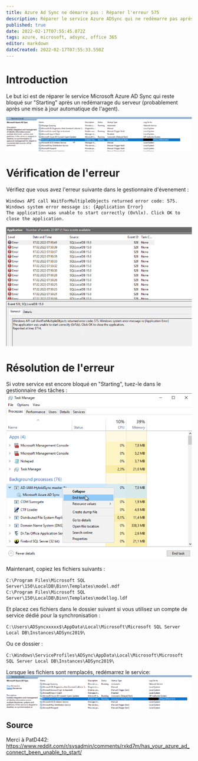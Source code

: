 ```yaml
---
title: Azure Ad Sync ne démarre pas : Réparer l'erreur 575
description: Réparer le service Azure ADSync qui ne redémarre pas après une mise à jour 
published: true
date: 2022-02-17T07:55:45.872Z
tags: azure, microsoft, adsync, office 365
editor: markdown
dateCreated: 2022-02-17T07:55:33.550Z
---
```


# Introduction

Le but ici est de réparer le service Microsoft Azure AD Sync qui reste bloqué sur "Starting" après un redémarrage du serveur (probablement après une mise à jour automatique de l'agent).

![azureadsync-error-575-1.png](/azure/azureadsync-error-575-1.png.webp)


# Vérification de l'erreur

Vérifiez que vous avez l'erreur suivante dans le gestionnaire d'évenement : 

```
Windows API call WaitForMultipleObjects returned error code: 575. Windows system error message is: {Application Error}
The application was unable to start correctly (0x%lx). Click OK to close the application.
```

![azureadsync-error-575-2.png](/azure/azureadsync-error-575-2.png.webp)

# Résolution de l'erreur

Si votre service est encore bloqué en "Starting", tuez-le dans le gestionnaire des tâches : 
![azureadsync-error-575-3.png](/azure/azureadsync-error-575-3.png.webp)

Maintenant, copiez les fichiers suivants :
```
C:\Program Files\Microsoft SQL Server\150\LocalDB\Binn\Templates\model.mdf
C:\Program Files\Microsoft SQL Server\150\LocalDB\Binn\Templates\modellog.ldf
```

Et placez ces fichiers dans le dossier suivant si vous utilisez un compte de service dédié pour la synchronisation :
```
C:\Users\ADSyncxxxxx$\AppData\Local\Microsoft\Microsoft SQL Server Local DB\Instances\ADSync2019\
```

Ou ce dossier :
```
C:\Windows\ServiceProfiles\ADSync\AppData\Local\Microsoft\Microsoft SQL Server Local DB\Instances\ADSync2019\
```

Lorsque les fichiers sont remplacés, redémarrez le service:
![azureadsync-error-575-3.png](/azure/azureadsync-error-575-4.png.webp)

## Source

Merci à PatD442: https://www.reddit.com/r/sysadmin/comments/rxkd7m/has_your_azure_ad_connect_been_unable_to_start/

